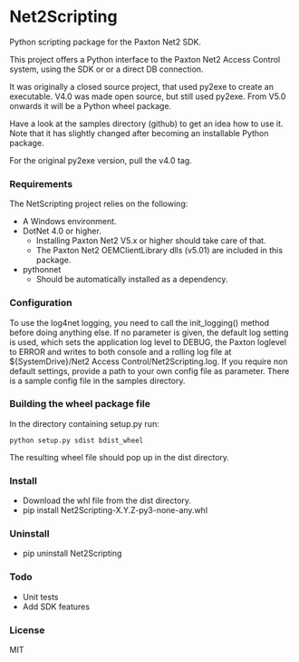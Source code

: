 Net2Scripting
===

Python scripting package for the Paxton Net2 SDK.

This project offers a Python interface to the Paxton Net2 Access Control
system, using the SDK or or a direct DB connection.

It was originally a closed source project, that used py2exe to create an 
executable. V4.0 was made open source, but still used py2exe.
From V5.0 onwards it will be a Python wheel package.

Have a look at the samples directory (github) to get an idea how to use it.
Note that it has slightly changed after becoming an installable Python package.

For the original py2exe version, pull the v4.0 tag.

### Requirements
The NetScripting project relies on the following:
 * A Windows environment.
 * DotNet 4.0 or higher.
   - Installing Paxton Net2 V5.x or higher should take care of that.
   - The Paxton Net2 OEMClientLibrary dlls (v5.01) are included in this package.
 * pythonnet
   - Should be automatically installed as a dependency.

### Configuration
To use the log4net logging, you need to call the init_logging() method before
doing anything else. If no parameter is given, the default log setting is 
used, which sets the application log level to DEBUG, the Paxton loglevel to 
ERROR and writes to both console and a rolling log file at
${SystemDrive}/Net2 Access Control/Net2Scripting.log.
If you require non default settings, provide a path to your own config file 
as parameter. There is a sample config file in the samples directory.

### Building the wheel package file
In the directory containing setup.py run:
```
python setup.py sdist bdist_wheel
```
The resulting wheel file should pop up in the dist directory.

### Install
 * Download the whl file from the dist directory.
 * pip install Net2Scripting-X.Y.Z-py3-none-any.whl

### Uninstall
 * pip uninstall Net2Scripting

### Todo
  * Unit tests
  * Add SDK features

### License
MIT
